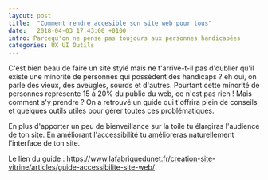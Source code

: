```yaml
---
layout: post
title:  "Comment rendre accesible son site web pour tous"
date:   2018-04-03 17:43:00 +0100
intro: Parcequ'on ne pense pas toujours aux personnes handicapées
categories: UX UI Outils
---
```


C'est bien beau de faire un site stylé mais ne t'arrive-t-il pas d'oublier qu'il existe une minorité de personnes qui possèdent des handicaps ? eh oui, on parle des vieux, des aveugles, sourds et d'autres. Pourtant cette minorité de personnes représente 15 à 20% du public du web, ce n'est pas rien ! Mais comment s'y prendre ? 
On a retrouvé un guide qui t'offrira plein de conseils et quelques outils utiles pour gérer toutes ces problématiques.

En plus d'apporter un peu de bienveillance sur la toile tu élargiras l'audience de ton site. 
En améliorant l'accessibilité tu amélioreras naturellement l'interface de ton site.

Le lien du guide : https://www.lafabriquedunet.fr/creation-site-vitrine/articles/guide-accessibilite-site-web/
